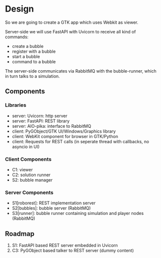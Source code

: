 # Design
So we are going to create a GTK app which uses Webkit as viewer.

Server-side we will use FastAPI with Uvicorn to receive all kind of commands:
* create a bubble
* register with a bubble
* start  a bubble
* command to a bubble

The server-side communicates via RabbitMQ with the bubble-runner, which in
turn talks to a simulation.

## Components

### Libraries
* server: Uvicorn: http server
* server: FastAPI: REST library
* server: AIO-pika: interface to RabbitMQ
* client: PyGObject/GTK UI/Windows/Graphics library
* client: WebKit component for browser in GTK/Python
* client: Requests for REST calls (in seperate thread with callbacks, no asyncio in UI)

### Client Components
* C1: viewer
* C2: solution runner
* S2: bubble manager

### Server Components
* S1[roborest]: REST implementation server
* S2[bubbles]: bubble server (RabbitMQ)
* S3[runner]: bubble runner containing simulation and player nodes (RabbitMQ)

## Roadmap
1. S1: FastAPI based REST server embedded in Uvicorn
2. C3: PyGObject based talker to REST server (dummy content)






